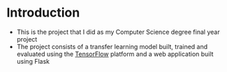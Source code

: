 # Introduction
- This is the project that I did as my Computer Science degree final year project
- The project consists of a transfer learning model built, trained and evaluated using the [TensorFlow](https://www.ternsorflow.org) platform and a web application built using Flask 

